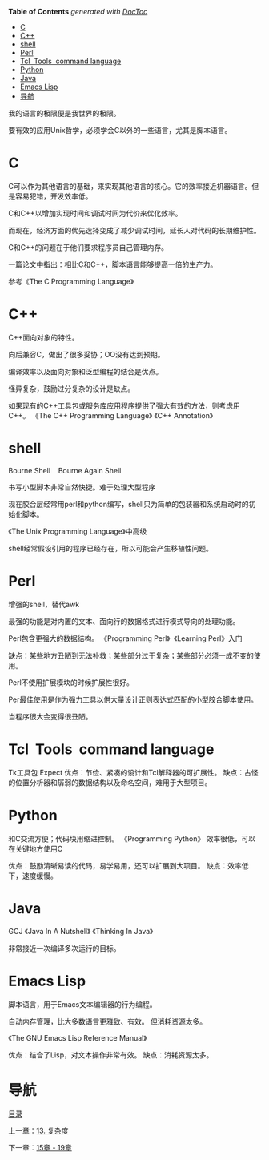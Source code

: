 <!-- START doctoc generated TOC please keep comment here to allow auto update -->
<!-- DON'T EDIT THIS SECTION, INSTEAD RE-RUN doctoc TO UPDATE -->
**Table of Contents**  *generated with [DocToc](https://github.com/thlorenz/doctoc)*

- [C](#c)
- [C++](#c)
- [shell](#shell)
- [Perl](#perl)
- [Tcl  Tools  command language](#tcl%C2%A0%C2%A0tools%C2%A0%C2%A0command%C2%A0language)
- [Python](#python)
- [Java](#java)
- [Emacs Lisp](#emacs%C2%A0lisp)
- [导航](#%E5%AF%BC%E8%88%AA)

<!-- END doctoc generated TOC please keep comment here to allow auto update -->

我的语言的极限便是我世界的极限。

要有效的应用Unix哲学，必须学会C以外的一些语言，尤其是脚本语言。

# C

C可以作为其他语言的基础，来实现其他语言的核心。它的效率接近机器语言。但是容易犯错，开发效率低。

C和C++以增加实现时间和调试时间为代价来优化效率。

而现在，经济方面的优先选择变成了减少调试时间，延长人对代码的长期维护性。

C和C++的问题在于他们要求程序员自己管理内存。

一篇论文中指出：相比C和C++，脚本语言能够提高一倍的生产力。

参考《The C Programming Language》

# C++

C++面向对象的特性。

向后兼容C，做出了很多妥协；OO没有达到预期。

编译效率以及面向对象和泛型编程的结合是优点。

怪异复杂，鼓励过分复杂的设计是缺点。

如果现有的C++工具包或服务库应用程序提供了强大有效的方法，则考虑用C++。
《The C++ Programming Language》
《C++ Annotation》

# shell

Bourne Shell    Bourne Again Shell

书写小型脚本非常自然快捷。难于处理大型程序

现在胶合层经常用perl和python编写，shell只为简单的包装器和系统启动时的初始化脚本。

《The Unix Programming Language》中高级

shell经常假设引用的程序已经存在，所以可能会产生移植性问题。

# Perl

增强的shell，替代awk

最强的功能是对内置的文本、面向行的数据格式进行模式导向的处理功能。

Perl包含更强大的数据结构。
《Programming Perl》  《Learning Perl》入门

缺点：某些地方丑陋到无法补救；某些部分过于复杂；某些部分必须一成不变的使用。

Perl不使用扩展模块的时候扩展性很好。

Per最佳使用是作为强力工具以供大量设计正则表达式匹配的小型胶合脚本使用。

当程序很大会变得很丑陋。

# Tcl  Tools  command language

Tk工具包
Expect
优点：节俭、紧凑的设计和Tcl解释器的可扩展性。
缺点：古怪的位置分析器和孱弱的数据结构以及命名空间，难用于大型项目。

# Python
和C交流方便；代码块用缩进控制。
《Programming Python》
效率很低，可以在关键地方使用C

优点：鼓励清晰易读的代码，易学易用，还可以扩展到大项目。
缺点：效率低下，速度缓慢。

# Java

GCJ
《Java In A Nutshell》
《Thinking In Java》

非常接近一次编译多次运行的目标。

# Emacs Lisp

脚本语言，用于Emacs文本编辑器的行为编程。

自动内存管理，比大多数语言更雅致、有效。
但消耗资源太多。
    
《The GNU Emacs Lisp Reference Manual》

优点：结合了Lisp，对文本操作非常有效。
缺点：消耗资源太多。

# 导航

[目录](README.md)

上一章：[13. 复杂度](13. 复杂度.md)

下一章：[15章 - 19章](15-19.md)
